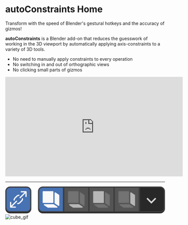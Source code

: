 # autoConstraints Home

Transform with the speed of Blender's gestural hotkeys and the accuracy of gizmos!

**autoConstraints** is a Blender add-on that reduces the guesswork of working in the 3D viewport by automatically applying axis-constraints to a variety of 3D tools.

- No need to manually apply constraints to every operation
- No switching in and out of orthographic views
- No clicking small parts of gizmos

<iframe width="560" height="315" src="https://www.youtube.com/embed/UZBVFKkP86M?si=_WXS9b3Xw61SibwV" title="YouTube video player" frameborder="0" allow="accelerometer; autoplay; clipboard-write; encrypted-media; gyroscope; picture-in-picture; web-share" referrerpolicy="strict-origin-when-cross-origin" allowfullscreen></iframe>

----




![toolbar](assets/toolbar_on.png)
![cube_gif](assets/cube_16_9_medium.gif)




